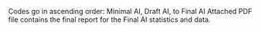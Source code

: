 Codes go in ascending order: Minimal AI, Draft AI, to Final AI
Attached PDF file contains the final report for the Final AI statistics and data.
